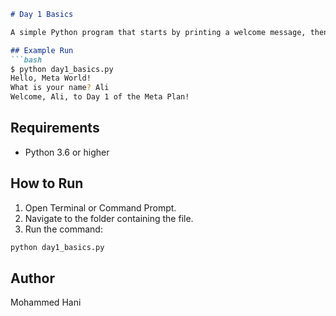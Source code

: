 ````markdown
# Day 1 Basics

A simple Python program that starts by printing a welcome message, then asks the user to enter their name, and greets them personally.

## Example Run
```bash
$ python day1_basics.py
Hello, Meta World!
What is your name? Ali
Welcome, Ali, to Day 1 of the Meta Plan!
````

## Requirements

* Python 3.6 or higher

## How to Run

1. Open Terminal or Command Prompt.
2. Navigate to the folder containing the file.
3. Run the command:

```bash
python day1_basics.py
```

## Author

Mohammed Hani

```
```
